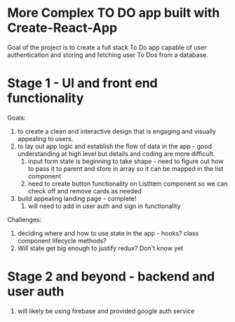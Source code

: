 # More Complex TO DO app built with Create-React-App
Goal of the project is to create a full stack To Do app capable of user authentication and storing and fetching user To Dos from a database.

# Stage 1 - UI and front end functionality
Goals:
1. to create a clean and interactive design that is engaging and visually appealing to users.
2. to lay out app logic and establish the flow of data in the app - good understanding at high level but details and coding are more difficult.
   1. input form state is beginning to take shape - need to figure out how to pass it to parent and store in array so it can be mapped in the list component
   2. need to create button functionality on ListItem component so we can check off and remove cards as needed
3. build appealing landing page - complete!
   1. will need to add in user auth and sign in functionality

Challenges:
1. deciding where and how to use state in the app - hooks? class component lifecycle methods?
2. Will state get big enough to justify redux? Don't know yet

# Stage 2 and beyond - backend and user auth
1. will likely be using firebase and provided google auth service
